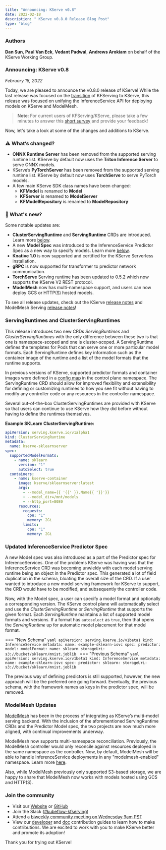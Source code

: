 ```yaml
---
title: "Announcing: KServe v0.8"
date: 2022-02-18
description: " KServe v0.8.0 Release Blog Post"
type: "blog"
---
```


### Authors
 **Dan Sun**, **Paul Van Eck**, **Vedant Padwal**, **Andrews Arokiam** on behalf of the KServe Working Group.

### **Announcing: KServe v0.8**

_February 18, 2022_

Today, we are pleased to announce the v0.8.0 release of KServe! While the last release was focused on the
[transition](https://blog.kubeflow.org/release/official/2021/09/27/kfserving-transition.html) of KFServing to KServe,
this release was focused on unifying the InferenceService API for deploying models on KServe and ModelMesh.

>**Note**: For current users of KFServing/KServe, please take a few minutes to answer this [short survey](https://groups.google.com/g/kubeflow-discuss/c/B0trz3qZiJE) and provide your feedback!

Now, let's take a look at some of the changes and additions to KServe.

### **:warning: What’s changed?**

- **ONNX Runtime Server** has been removed from the supported serving runtime list. KServe by default now uses the **Triton Inference Server** to serve ONNX models.
- KServe’s **PyTorchServer** has been removed from the supported serving runtime list. KServe by default now uses **TorchServe** to serve PyTorch models.
- A few main KServe SDK class names have been changed:
    - **KFModel** is renamed to **Model**
    - **KFServer** is renamed to **ModelServer**
    - **KFModelRepository** is renamed to **ModelRepository**

### **:rainbow: What's new?**

Some notable updates are:

- **ClusterServingRuntime** and **ServingRuntime** CRDs are introduced. Learn more [below](#servingruntimes-and-clusterservingruntimes).
- A new **Model Spec** was introduced to the InferenceService Predictor Spec as a new way to specify models. Learn more [below](#updated-inferenceservice-predictor-spec).
- **Knative 1.0** is now supported and certified for the KServe Serverless installation.
- **gRPC** is now supported for transformer to predictor network communication.
- **TorchServe** Serving runtime has been updated to 0.5.2 which now supports the KServe V2 REST protocol.
- **ModelMesh** now has multi-namespace support, and users can now deploy GCS or HTTP(S) hosted models.

To see all release updates, check out the KServe [release notes](https://github.com/kserve/kserve/releases/tag/v0.8.0) and ModelMesh Serving [release notes](https://github.com/kserve/modelmesh-serving/releases/tag/v0.8.0)!

### **ServingRuntimes and ClusterServingRuntimes**

This release introduces two new CRDs *ServingRuntimes* and *ClusterServingRuntimes* with the only difference between these two is that one is
namespace-scoped and one is cluster-scoped. A ServingRuntime defines the templates for Pods that can serve one or more particular model formats.
Each ServingRuntime defines key information such as the container image of the runtime and a list of the model formats that the runtime supports.

In previous versions of KServe, supported predictor formats and container images were defined in a
[config map](https://github.com/kserve/kserve/blob/release-0.7/config/configmap/inferenceservice.yaml#L7) in the control plane namespace.
The ServingRuntime CRD should allow for improved flexibility and extensibility for defining or customizing runtimes to how you see fit without having to modify
any controller code or any resources in the controller namespace.

Several out-of-the-box ClusterServingRuntimes are provided with KServe so that users can continue to use KServe how they did before without having to define the runtimes themselves.

**Example SKLearn ClusterServingRuntime:**

```yaml
apiVersion: serving.kserve.io/v1alpha1
kind: ClusterServingRuntime
metadata:
  name: kserve-sklearnserver
spec:
  supportedModelFormats:
    - name: sklearn
      version: "1"
      autoSelect: true
  containers:
    - name: kserve-container
      image: kserve/sklearnserver:latest
      args:
        - --model_name={{ '{{' }}.Name{{ '}}'}}
        - --model_dir=/mnt/models
        - --http_port=8080
      resources:
        requests:
          cpu: "1"
          memory: 2Gi
        limits:
          cpu: "1"
          memory: 2Gi

```

### **Updated InferenceService Predictor Spec**

A new Model spec was also introduced as a part of the Predictor spec for InferenceServices. One of the problems KServe was having was that the InferenceService CRD was
becoming unwieldy with each model serving runtime being an object in the Predictor spec. This generated a lot of field duplication in the schema,
bloating the overall size of the CRD. If a user wanted to introduce a new model serving framework for KServe to support, the CRD would have to be modified,
and subsequently the controller code.

Now, with the Model spec, a user can specify a model format and optionally a corresponding version. The KServe control plane will automatically select and use the
*ClusterServingRuntime* or *ServingRuntime* that supports the given format. Each *ServingRuntime* maintains a list of supported model formats and versions. If a format has
`autoselect` as `true`, then that opens the *ServingRuntime* up for automatic model placement for that model format.


=== "New Schema"
    ```yaml
    apiVersion: serving.kserve.io/v1beta1
    kind: InferenceService
    metadata:
      name: example-sklearn-isvc
    spec:
      predictor:
        model:
          modelFormat:
            name: sklearn
          storageUri: s3://bucket/sklearn/mnist.joblib
    ```
=== "Previous Schema"
    ```yaml
    apiVersion: serving.kserve.io/v1beta1
    kind: InferenceService
    metadata:
      name: example-sklearn-isvc
    spec:
      predictor:
        sklearn:
          storageUri: s3://bucket/sklearn/mnist.joblib
    ```

The previous way of defining predictors is still supported, however, the new approach will be the preferred one going forward. Eventually, the previous schema, with the framework names as keys in the predictor spec, will be removed.

### **ModelMesh Updates**

[ModelMesh](https://developer.ibm.com/blogs/kserve-and-watson-modelmesh-extreme-scale-model-inferencing-for-trusted-ai/) has been in the process of integrating as KServe’s
multi-model serving backend.  With the inclusion of the aforementioned ServingRuntime CRDs and the Predictor Model spec, the two projects are now much more aligned,
with continual improvements underway.

ModelMesh now supports multi-namespace reconciliation. Previously, the ModelMesh controller would only reconcile against resources deployed in the same namespace as the controller. Now, by default, ModelMesh will be able to handle InferenceService deployments in any "modelmesh-enabled" namespace. Learn more [here](https://github.com/kserve/modelmesh-serving/blob/release-0.8/docs/install/install-script.md#setup-additional-namespaces).

Also, while ModelMesh previously only supported S3-based storage, we are happy to share that ModelMesh now works with models hosted using GCS and HTTP(S).

### **Join the community**

- Visit our [Website](https://kserve.github.io/website/) or [GitHub](https://github.com/kserve)
- Join the Slack ([#kubeflow-kfserving](https://kubeflow.slack.com/join/shared_invite/zt-n73pfj05-l206djXlXk5qdQKs4o1Zkg#/))
- Attend a [biweekly community meeting on Wednesday 9am PST](https://docs.google.com/document/d/1KZUURwr9MnHXqHA08TFbfVbM8EAJSJjmaMhnvstvi-k/edit#heading=h.4i9fb8ndp9vp)
- View our [developer](https://github.com/kserve/website/blob/main/docs/developer/developer.md) and [doc](https://github.com/kserve/website/blob/main/docs/help/contributor/mkdocs-contributor-guide.md) contribution guides to learn how to make contributions. We are excited to work with you to make KServe better and promote its adoption!

Thank you for trying out KServe!

